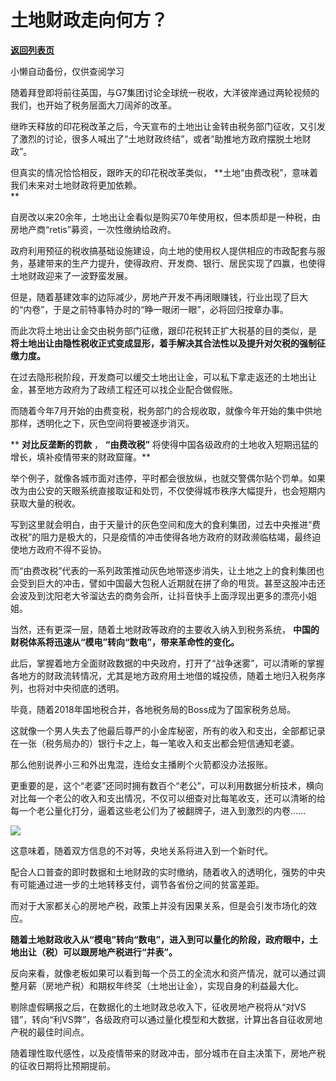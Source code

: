 # 土地财政走向何方？

[**返回列表页**](/gzh/政事堂2019)

小懒自动备份，仅供查阅学习

随着拜登即将前往英国，与G7集团讨论全球统一税收，大洋彼岸通过两轮视频的我们，也开始了税务层面大刀阔斧的改革。  

  

继昨天释放的印花税改革之后，今天宣布的土地出让金转由税务部门征收，又引发了激烈的讨论，很多人喊出了“土地财政终结”，或者“助推地方政府摆脱土地财政”。

  

但真实的情况恰恰相反，跟昨天的印花税改革类似， **土地“由费改税”，意味着我们未来对土地财政将更加依赖。  
**

  

自房改以来20余年，土地出让金看似是购买70年使用权，但本质却是一种税，由房地产商“retis”募资，一次性缴纳给政府。

  

政府利用预征的税收搞基础设施建设，向土地的使用权人提供相应的市政配套与服务，基建带来的生产力提升，使得政府、开发商、银行、居民实现了四赢，也使得土地财政迎来了一波野蛮发展。  

  

但是，随着基建效率的边际减少，房地产开发不再闭眼赚钱，行业出现了巨大的“内卷”，于是之前特事特办时的“睁一眼闭一眼”，必将回归按章办事。

  

而此次将土地出让金交由税务部门征缴，跟印花税转正扩大税基的目的类似，是
**将土地出让由隐性税收正式变成显形，着手解决其合法性以及提升对欠税的强制征缴力度。**  

  

在过去隐形税阶段，开发商可以缓交土地出让金，可以私下拿走返还的土地出让金，甚至地方政府为了政绩工程还可以找企业配合做假账。

  

而随着今年7月开始的由费变税，税务部门的合规收取，就像今年开始的集中供地那样，透明化之下，灰色空间将要被逐步消灭。

  

 ** **对比反垄断的罚款** ， **“由费改税”** 将使得中国各级政府的土地收入短期迅猛的增长，填补疫情带来的财政窟窿。**

  

举个例子，就像各城市面对违停，平时都会很放纵，也就交警偶尔贴个罚单。如果改为由公安的天眼系统直接取证和处罚，不仅使得城市秩序大幅提升，也会短期内获取大量的税收。

  

写到这里就会明白，由于天量计的灰色空间和庞大的食利集团，过去中央推进“费改税”的阻力是极大的，只是疫情的冲击使得各地方政府的财政濒临枯竭，最终迫使地方政府不得不妥协。

  

而“由费改税”代表的一系列政策推动灰色地带逐步消失，让土地之上的食利集团也会受到巨大的冲击，譬如中国最大包税人近期就在拼了命的甩货。甚至这股冲击还会波及到沈阳老大爷溜达去的商务会所，让抖音快手上面浮现出更多的漂亮小姐姐。

  

当然，还有更深一层，随着土地财政等政府的主要收入纳入到税务系统， **中国的财税体系将迅速从“模电”转向“数电”，带来革命性的变化。**

  

此后，掌握着地方全面财政数据的中央政府，打开了“战争迷雾”，可以清晰的掌握各地方的财政流转情况，尤其是地方政府用土地借的城投债，随着土地归入税务序列，也将对中央彻底的透明。  

  

毕竟，随着2018年国地税合并，各地税务局的Boss成为了国家税务总局。  

  

这就像一个男人失去了他最后尊严的小金库秘密，所有的收入和支出，全部都记录在一张（税务局办的）银行卡之上，每一笔收入和支出都会短信通知老婆。

  

那么他别说养小三和外出鬼混，连给女主播刷个火箭都没办法报账。

  

更重要的是，这个“老婆”还同时拥有数百个“老公”，可以利用数据分析技术，横向对比每一个老公的收入和支出情况，不仅可以细查对比每笔收支，还可以清晰的给每一个老公量化打分，逼着这些老公们为了被翻牌子，进入到激烈的内卷......

  

![](https://mmbiz.qpic.cn/mmbiz_jpg/rxhS23yu8cP4SP9cCuXbjv3dRUYGDN0g2YmIsPeSkIsf3w1PlAddrfbWzOEicpzhhKgywkvQzFpFM6bvWx4hj7g/640?wx_fmt=jpeg)

  

这意味着，随着双方信息的不对等，央地关系将进入到一个新时代。

  

配合人口普查的即时数据和土地财政的实时缴纳，随着收入的透明化，强势的中央有可能通过进一步的土地转移支付，调节各省份之间的贫富差距。  

  

而对于大家都关心的房地产税，政策上并没有因果关系，但是会引发市场化的效应。

  

 **随着土地财政收入从“模电”转向“数电”，进入到可以量化的阶段，政府眼中，土地出让（税）可以跟房地产税进行“并表”。**

  

反向来看，就像老板如果可以看到每一个员工的全流水和资产情况，就可以通过调整月薪（房地产税）和期权年终奖（土地出让金），实现自身的利益最大化。  

  

剔除虚假瞒报之后，在数据化的土地财政总收入下，征收房地产税将从“对VS错”，转向“利VS弊”，各级政府可以通过量化模型和大数据，计算出各自征收房地产税的最佳时间点。

  

随着理性取代感性，以及疫情带来的财政冲击，部分城市在自主决策下，房地产税的征收日期将比预期提前。

  

